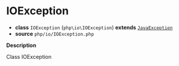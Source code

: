 # IOException

- **class** `IOException` (`php\io\IOException`) **extends** [`JavaException`](https://github.com/jphp-compiler/jphp/blob/master/jphp-runtime/api-docs/classes/php/lang/JavaException.md)
- **source** `php/io/IOException.php`

**Description**

Class IOException